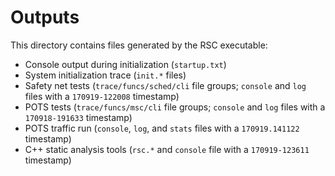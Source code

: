 # Outputs

This directory contains files generated by the RSC executable:

* Console output during initialization (`startup.txt`)
* System initialization trace (`init.*` files)
* Safety net tests (`trace/funcs/sched/cli` file groups; `console` and `log` files with a  `170919-122008` timestamp)
* POTS tests (`trace/funcs/msc/cli` file groups; `console` and `log` files with a `170918-191633` timestamp)
* POTS traffic run (`console`, `log`, and `stats` files with a `170919.141122` timestamp)
* C++ static analysis tools (`rsc.*` and `console` file with a `170919-123611` timestamp)

